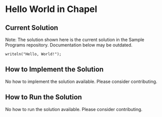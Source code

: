# Hello World in Chapel

## Current Solution

Note: The solution shown here is the current solution in the Sample Programs repository. Documentation below may be outdated.

```Chapel
writeln("Hello, World!");

```

## How to Implement the Solution

No how to implement the solution available. Please consider contributing.

## How to Run the Solution

No how to run the solution available. Please consider contributing.